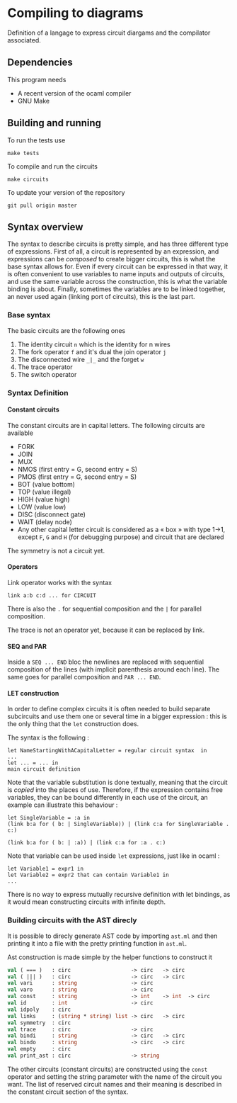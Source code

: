 # Compiling to diagrams

Definition of a langage to express circuit diargams
and the compilator associated.

## Dependencies

This program needs 

* A recent version of the ocaml compiler 
* GNU Make 

## Building and running 

To run the tests use 

```
make tests
```

To compile and run the circuits 

```
make circuits 
```


To update your version of the repository 

```
git pull origin master
```



## Syntax overview 

The syntax to describe circuits is pretty simple, and has three different
type of expressions. First of all, a circuit is represented by an expression,
and expressions can be _composed_ to create bigger circuits, this is what 
the base syntax allows for. Even if every circuit can be expressed in that way,
it is often convenient to use variables to name inputs and outputs of circuits,
and use the same variable across the construction, this is what the variable binding 
is about. Finally, sometimes the variables are to be linked together, an never 
used again (linking port of circuits), this is the last part.

### Base syntax

The basic circuits are the following ones

1. The identity circuit `n` which is the identity for n wires
2. The fork operator `f` and it's dual the join operator `j`
3. The disconnected wire `_|_` and the forget `w` 
4. The trace operator
5. The switch operator


### Syntax Definition

#### Constant circuits

The constant circuits are in capital letters. The following circuits are available

* FORK
* JOIN
* MUX
* NMOS (first entry = G, second entry = S)
* PMOS (first entry = G, second entry = S)
* BOT  (value bottom)
* TOP  (value illegal)
* HIGH (value high)
* LOW  (value low)
* DISC (disconnect gate)
* WAIT (delay node)
* Any other capital letter circuit is considered as a « box » with type 1->1, except `F`, `G` and `H` (for debugging purpose) and circuit that are declared 

The symmetry is not a circuit yet.

#### Operators 

Link operator works with the syntax

```
link a:b c:d ... for CIRCUIT
```

There is also the `.` for sequential composition and the `|` for parallel composition.

The trace is not an operator yet, because it can be replaced by link.

#### SEQ and PAR

Inside a `SEQ ... END` bloc the newlines are replaced with sequential composition of the lines (with implicit parenthesis
around each line). The same goes for parallel composition and `PAR ... END`.

#### LET construction

In order to define complex circuits it is often needed to build separate subcircuits and use them one or several time 
in a bigger expression : this is the only thing that the `let` construction does.

The syntax is the following :

```
let NameStartingWithACapitalLetter = regular circuit syntax  in
...
let ... = ... in 
main circuit definition 
```

Note that the variable substitution is done textually, meaning that the circuit is _copied_ into the places of use. 
Therefore, if the expression contains free variables, they can be bound differently in each use of the circuit, an 
example can illustrate this behaviour :

```
let SingleVariable = :a in 
(link b:a for ( b: | SingleVariable)) | (link c:a for SingleVariable . c:)
```

```
(link b:a for ( b: | :a)) | (link c:a for :a . c:)
```

Note that variable can be used inside `let` expressions, just like in ocaml : 

```
let Variable1 = expr1 in 
let Variable2 = expr2 that can contain Variable1 in 
...
```

There is no way to express mutually recursive definition with let bindings, as it would mean constructing circuits
with infinite depth.

### Building circuits with the AST direcly 

It is possible to direcly generate AST code by importing `ast.ml` and then printing it into a file 
with the pretty printing function in `ast.ml`. 

Ast construction is made simple by the helper functions to construct it 

```ocaml
val ( === )   : circ                   -> circ   -> circ
val ( ||| )   : circ                   -> circ   -> circ
val vari      : string                 -> circ
val varo      : string                 -> circ
val const     : string                 -> int    -> int  -> circ
val id        : int                    -> circ
val idpoly    : circ
val links     : (string * string) list -> circ   -> circ
val symmetry  : circ
val trace     : circ                   -> circ
val bindi     : string                 -> circ   -> circ
val bindo     : string                 -> circ   -> circ
val empty     : circ
val print_ast : circ                   -> string
```

The other circuits (constant circuits) are constructed 
using the `const` operator and setting the string parameter 
with the name of the circuit you want. The list of
reserved circuit names and their meaning is described in 
the constant circuit section of the syntax.
